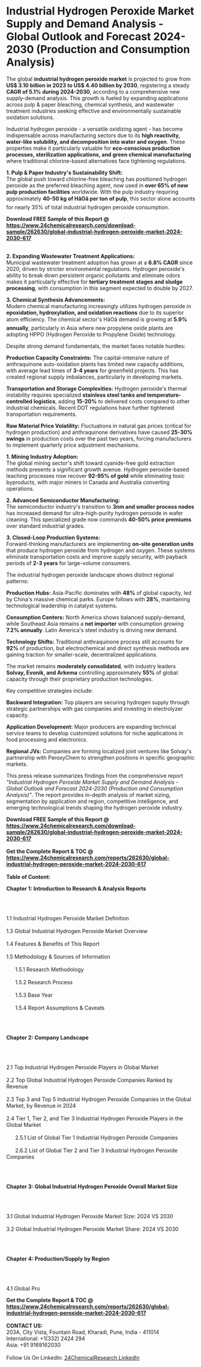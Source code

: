 <h1>Industrial Hydrogen Peroxide Market Supply and Demand Analysis - Global Outlook and Forecast 2024-2030 (Production and Consumption Analysis)</h1><p>The global <strong>industrial hydrogen peroxide market</strong> is projected to grow from <strong>US$ 3.10 billion in 2023 to US$ 4.40 billion by 2030</strong>, registering a steady <strong>CAGR of 5.1% during 2024-2030</strong>, according to a comprehensive new supply-demand analysis. This growth is fueled by expanding applications across pulp &amp; paper bleaching, chemical synthesis, and wastewater treatment industries seeking effective and environmentally sustainable oxidation solutions.</p><p>Industrial hydrogen peroxide - a versatile oxidizing agent - has become indispensable across manufacturing sectors due to its <strong>high reactivity, water-like solubility, and decomposition into water and oxygen</strong>. These properties make it particularly valuable for <strong>eco-conscious production processes, sterilization applications, and green chemical manufacturing</strong> where traditional chlorine-based alternatives face tightening regulations.</p><p><strong>1. Pulp &amp; Paper Industry's Sustainability Shift:</strong><br>
The global push toward chlorine-free bleaching has positioned hydrogen peroxide as the preferred bleaching agent, now used in <strong>over 65% of new pulp production facilities</strong> worldwide. With the pulp industry requiring approximately <strong>40-50 kg of HâOâ per ton of pulp</strong>, this sector alone accounts for nearly 35% of total industrial hydrogen peroxide consumption.</p><div><b>Download FREE Sample of this Report @ 
            <a href="https://www.24chemicalresearch.com/download-sample/262630/global-industrial-hydrogen-peroxide-market-2024-2030-617">
            https://www.24chemicalresearch.com/download-sample/262630/global-industrial-hydrogen-peroxide-market-2024-2030-617</a></b></div><br><p><strong>2. Expanding Wastewater Treatment Applications:</strong><br>
Municipal wastewater treatment adoption has grown at a <strong>6.8% CAGR</strong> since 2020, driven by stricter environmental regulations. Hydrogen peroxide's ability to break down persistent organic pollutants and eliminate odors makes it particularly effective for <strong>tertiary treatment stages and sludge processing</strong>, with consumption in this segment expected to double by 2027.</p><p><strong>3. Chemical Synthesis Advancements:</strong><br>
Modern chemical manufacturing increasingly utilizes hydrogen peroxide in <strong>epoxidation, hydroxylation, and oxidation reactions</strong> due to its superior atom efficiency. The chemical sector's HâOâ demand is growing at <strong>5.9% annually</strong>, particularly in Asia where new propylene oxide plants are adopting HPPO (Hydrogen Peroxide to Propylene Oxide) technology.</p><p>Despite strong demand fundamentals, the market faces notable hurdles:</p><p><strong>Production Capacity Constraints:</strong> The capital-intensive nature of anthraquinone auto-oxidation plants has limited new capacity additions, with average lead times of <strong>3-4 years</strong> for greenfield projects. This has created regional supply imbalances, particularly in developing markets.</p><p><strong>Transportation and Storage Complexities:</strong> Hydrogen peroxide's thermal instability requires specialized <strong>stainless steel tanks and temperature-controlled logistics</strong>, adding <strong>15-20%</strong> to delivered costs compared to other industrial chemicals. Recent DOT regulations have further tightened transportation requirements.</p><p><strong>Raw Material Price Volatility:</strong> Fluctuations in natural gas prices (critical for hydrogen production) and anthraquinone derivatives have caused <strong>25-30% swings</strong> in production costs over the past two years, forcing manufacturers to implement quarterly price adjustment mechanisms.</p><p><strong>1. Mining Industry Adoption:</strong><br>
The global mining sector's shift toward cyanide-free gold extraction methods presents a significant growth avenue. Hydrogen peroxide-based leaching processes now recover <strong>92-95% of gold</strong> while eliminating toxic byproducts, with major miners in Canada and Australia converting operations.</p><p><strong>2. Advanced Semiconductor Manufacturing:</strong><br>
The semiconductor industry's transition to <strong>3nm and smaller process nodes</strong> has increased demand for ultra-high-purity hydrogen peroxide in wafer cleaning. This specialized grade now commands <strong>40-50% price premiums</strong> over standard industrial grades.</p><p><strong>3. Closed-Loop Production Systems:</strong><br>
Forward-thinking manufacturers are implementing <strong>on-site generation units</strong> that produce hydrogen peroxide from hydrogen and oxygen. These systems eliminate transportation costs and improve supply security, with payback periods of <strong>2-3 years</strong> for large-volume consumers.</p><p>The industrial hydrogen peroxide landscape shows distinct regional patterns:</p><p><strong>Production Hubs:</strong> Asia-Pacific dominates with <strong>48%</strong> of global capacity, led by China's massive chemical parks. Europe follows with <strong>28%</strong>, maintaining technological leadership in catalyst systems.</p><p><strong>Consumption Centers:</strong> North America shows balanced supply-demand, while Southeast Asia remains a <strong>net importer</strong> with consumption growing <strong>7.2% annually</strong>. Latin America's steel industry is driving new demand.</p><p><strong>Technology Shifts:</strong> Traditional anthraquinone process still accounts for <strong>92%</strong> of production, but electrochemical and direct synthesis methods are gaining traction for smaller-scale, decentralized applications.</p><p>The market remains <strong>moderately consolidated</strong>, with industry leaders <strong>Solvay, Evonik, and Arkema</strong> controlling approximately <strong>55%</strong> of global capacity through their proprietary production technologies.</p><p>Key competitive strategies include:</p><p><strong>Backward Integration:</strong> Top players are securing hydrogen supply through strategic partnerships with gas companies and investing in electrolyzer capacity.</p><p><strong>Application Development:</strong> Major producers are expanding technical service teams to develop customized solutions for niche applications in food processing and electronics.</p><p><strong>Regional JVs:</strong> Companies are forming localized joint ventures like Solvay's partnership with PeroxyChem to strengthen positions in specific geographic markets.</p><p>This press release summarizes findings from the comprehensive report <em>"Industrial Hydrogen Peroxide Market Supply and Demand Analysis - Global Outlook and Forecast 2024-2030 (Production and Consumption Analysis)"</em>. The report provides in-depth analysis of market sizing, segmentation by application and region, competitive intelligence, and emerging technological trends shaping the hydrogen peroxide industry.</p><div><b>Download FREE Sample of this Report @ 
            <a href="https://www.24chemicalresearch.com/download-sample/262630/global-industrial-hydrogen-peroxide-market-2024-2030-617">
            https://www.24chemicalresearch.com/download-sample/262630/global-industrial-hydrogen-peroxide-market-2024-2030-617</a></b></div><br><div><b>Get the Complete Report & TOC @ 
            <a href="https://www.24chemicalresearch.com/reports/262630/global-industrial-hydrogen-peroxide-market-2024-2030-617">
            https://www.24chemicalresearch.com/reports/262630/global-industrial-hydrogen-peroxide-market-2024-2030-617</a></b></div><br>
            <b>Table of Content:</b><p><p><strong>Chapter 1: Introduction to Research &amp; Analysis Reports</strong></p><br />
<br />
<p>1.1 Industrial Hydrogen Peroxide Market Definition<br /><br />
1.3 Global Industrial Hydrogen Peroxide Market Overview<br /><br />
1.4 Features &amp; Benefits of This Report<br /><br />
1.5 Methodology &amp; Sources of Information<br /><br />
&nbsp;&nbsp;&nbsp;&nbsp;&nbsp; 1.5.1 Research Methodology<br /><br />
&nbsp;&nbsp;&nbsp;&nbsp;&nbsp; 1.5.2 Research Process<br /><br />
&nbsp;&nbsp;&nbsp;&nbsp;&nbsp; 1.5.3 Base Year<br /><br />
&nbsp;&nbsp;&nbsp;&nbsp;&nbsp; 1.5.4 Report Assumptions &amp; Caveats</p><br />
<br />
<p><strong>Chapter 2: Company Landscape</strong></p><br />
<br />
<p>2.1 Top Industrial Hydrogen Peroxide Players in Global Market<br /><br />
2.2 Top Global Industrial Hydrogen Peroxide Companies Ranked by Revenue<br /><br />
2.3 Top 3 and Top 5 Industrial Hydrogen Peroxide Companies in the Global Market, by Revenue in 2024<br /><br />
2.4 Tier 1, Tier 2, and Tier 3 Industrial Hydrogen Peroxide Players in the Global Market<br /><br />
&nbsp;&nbsp;&nbsp;&nbsp;&nbsp; 2.5.1 List of Global Tier 1 Industrial Hydrogen Peroxide Companies<br /><br />
&nbsp;&nbsp;&nbsp;&nbsp;&nbsp; 2.6.2 List of Global Tier 2 and Tier 3 Industrial Hydrogen Peroxide Companies</p><br />
<br />
<p><strong>Chapter 3: Global Industrial Hydrogen Peroxide Overall Market Size</strong></p><br />
<br />
<p>3.1 Global Industrial Hydrogen Peroxide Market Size: 2024 VS 2030<br /><br />
3.2 Global Industrial Hydrogen Peroxide Market Share: 2024 VS 2030</p><br />
<br />
<p><strong>Chapter 4: Production/Supply by Region</strong></p><br />
<br />
<p>4.1 Global Pro</p><div><b>Get the Complete Report & TOC @ 
            <a href="https://www.24chemicalresearch.com/reports/262630/global-industrial-hydrogen-peroxide-market-2024-2030-617">
            https://www.24chemicalresearch.com/reports/262630/global-industrial-hydrogen-peroxide-market-2024-2030-617</a></b></div><br><b>CONTACT US:</b><br>
            203A, City Vista, Fountain Road, Kharadi, Pune, India - 411014<br>
            International: +1(332) 2424 294<br>
            Asia: +91 9169162030 <br><br>
            Follow Us On LinkedIn: <a href="https://www.linkedin.com/company/24chemicalresearch/">24ChemicalResearch LinkedIn</a>
